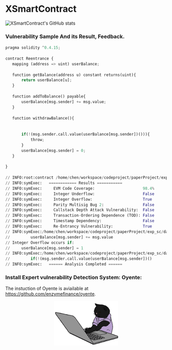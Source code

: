 # XSmartContract

![XSmartContract's GitHub stats](https://github-readme-stats.vercel.app/api?username=JiechenJohn&show_icons=true)

### Vulnerability Sample And its Result, Feedback.
 ```python
pragma solidity ^0.4.15;

contract Reentrance {
    mapping (address => uint) userBalance;
   
    function getBalance(address u) constant returns(uint){
        return userBalance[u];
    }

    function addToBalance() payable{
        userBalance[msg.sender] += msg.value;
    }   

    function withdrawBalance(){
         
         
        if(!(msg.sender.call.value(userBalance[msg.sender])())){
            throw;
        }
        userBalance[msg.sender] = 0;
    }
   
}

// INFO:root:contract /home/chen/workspace/codeproject/paperProject/exp_sc/data/data_sample/test.sol:Reentrance:
// INFO:symExec:   ============ Results ===========
// INFO:symExec:     EVM Code Coverage:                     98.4%
// INFO:symExec:     Integer Underflow:                     False
// INFO:symExec:     Integer Overflow:                      True
// INFO:symExec:     Parity Multisig Bug 2:                 False
// INFO:symExec:     Callstack Depth Attack Vulnerability:  False
// INFO:symExec:     Transaction-Ordering Dependence (TOD): False
// INFO:symExec:     Timestamp Dependency:                  False
// INFO:symExec:     Re-Entrancy Vulnerability:             True
// INFO:symExec:/home/chen/workspace/codeproject/paperProject/exp_sc/data/data_sample/test.sol:11:9: Warning: Integer Overflow.
//         userBalance[msg.sender] += msg.value
// Integer Overflow occurs if:
//     userBalance[msg.sender] = 1
// INFO:symExec:/home/chen/workspace/codeproject/paperProject/exp_sc/data/data_sample/test.sol:17:14: Warning: Re-Entrancy Vulnerability.
//         if(!(msg.sender.call.value(userBalance[msg.sender])()
// INFO:symExec:   ====== Analysis Completed ======
 ```

### Install Expert vulnerability Detection System: Oyente: 
The instuction of Oyente is aviailable at https://github.com/enzymefinance/oyente.

<div align="center">
    <img width="40%"  src="readme/img/catcoding.gif" alt="catcoding" />

</div>
